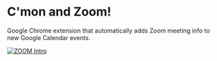 # C'mon and Zoom!

Google Chrome extension that automatically adds Zoom meeting info to new
Google Calendar events.

[![ZOOM Intro](https://img.youtube.com/vi/jwmslRaINno/0.jpg)](https://www.youtube.com/watch?v=jwmslRaINno)
